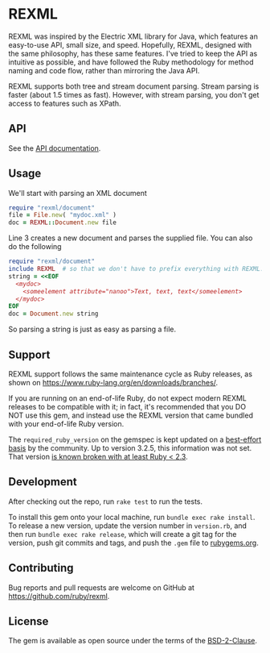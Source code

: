 # REXML

REXML was inspired by the Electric XML library for Java, which features an easy-to-use API, small size, and speed. Hopefully, REXML, designed with the same philosophy, has these same features. I've tried to keep the API as intuitive as possible, and have followed the Ruby methodology for method naming and code flow, rather than mirroring the Java API.

REXML supports both tree and stream document parsing. Stream parsing is faster (about 1.5 times as fast). However, with stream parsing, you don't get access to features such as XPath.

## API

See the [API documentation](https://ruby.github.io/rexml/).

## Usage

We'll start with parsing an XML document

```ruby
require "rexml/document"
file = File.new( "mydoc.xml" )
doc = REXML::Document.new file
```

Line 3 creates a new document and parses the supplied file. You can also do the following

```ruby
require "rexml/document"
include REXML  # so that we don't have to prefix everything with REXML::...
string = <<EOF
  <mydoc>
    <someelement attribute="nanoo">Text, text, text</someelement>
  </mydoc>
EOF
doc = Document.new string
```

So parsing a string is just as easy as parsing a file.

## Support

REXML support follows the same maintenance cycle as Ruby releases, as shown on <https://www.ruby-lang.org/en/downloads/branches/>.

If you are running on an end-of-life Ruby, do not expect modern REXML releases to be compatible with it; in fact, it's recommended that you DO NOT use this gem, and instead use the REXML version that came bundled with your end-of-life Ruby version.

The `required_ruby_version` on the gemspec is kept updated on a [best-effort basis](https://github.com/ruby/rexml/pull/70) by the community.
Up to version 3.2.5, this information was not set. That version [is known broken with at least Ruby < 2.3](https://github.com/ruby/rexml/issues/69).

## Development

After checking out the repo, run `rake test` to run the tests.

To install this gem onto your local machine, run `bundle exec rake install`. To release a new version, update the version number in `version.rb`, and then run `bundle exec rake release`, which will create a git tag for the version, push git commits and tags, and push the `.gem` file to [rubygems.org](https://rubygems.org).

## Contributing

Bug reports and pull requests are welcome on GitHub at https://github.com/ruby/rexml.

## License

The gem is available as open source under the terms of the [BSD-2-Clause](LICENSE.txt).
